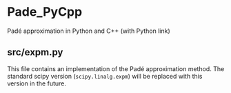 Pade_PyCpp
==========

Padé approximation in Python and C++ (with Python link)

src/expm.py
-----------

This file contains an implementation of the Padé approximation method.
The standard scipy version (``scipy.linalg.expm``) will be replaced with this version in the future.